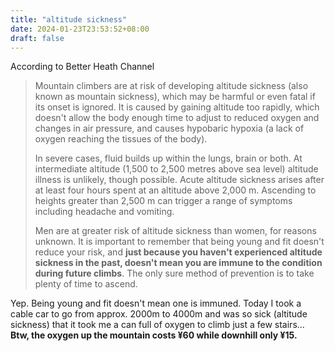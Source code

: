 ```yaml
---
title: "altitude sickness"
date: 2024-01-23T23:53:52+08:00
draft: false
---
```


According to Better Heath Channel

> Mountain climbers are at risk of developing altitude sickness (also known as mountain sickness), which may be harmful or even fatal if its onset is ignored. It is caused by gaining altitude too rapidly, which doesn't allow the body enough time to adjust to reduced oxygen and changes in air pressure, and causes hypobaric hypoxia (a lack of oxygen reaching the tissues of the body).
>
> In severe cases, fluid builds up within the lungs, brain or both. At intermediate altitude (1,500 to 2,500 metres above sea level) altitude illness is unlikely, though possible. Acute altitude sickness arises after at least four hours spent at an altitude above 2,000 m. Ascending to heights greater than 2,500 m can trigger a range of symptoms including headache and vomiting.
>
> Men are at greater risk of altitude sickness than women, for reasons unknown. It is important to remember that being young and fit doesn't reduce your risk, and **just because you haven't experienced altitude sickness in the past, doesn't mean you are immune to the condition during future climbs**. The only sure method of prevention is to take plenty of time to ascend.

Yep. Being young and fit doesn't mean one is immuned. Today I took a cable car to go from approx. 2000m to 4000m and was so sick (altitude sickness) that it took me a can full of oxygen to climb just a few stairs... **Btw, the oxygen up the mountain costs ¥60 while downhill only ¥15.**
